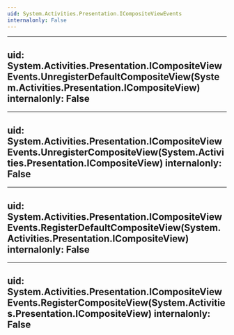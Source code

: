 ```yaml
---
uid: System.Activities.Presentation.ICompositeViewEvents
internalonly: False
---
```


---
uid: System.Activities.Presentation.ICompositeViewEvents.UnregisterDefaultCompositeView(System.Activities.Presentation.ICompositeView)
internalonly: False
---

---
uid: System.Activities.Presentation.ICompositeViewEvents.UnregisterCompositeView(System.Activities.Presentation.ICompositeView)
internalonly: False
---

---
uid: System.Activities.Presentation.ICompositeViewEvents.RegisterDefaultCompositeView(System.Activities.Presentation.ICompositeView)
internalonly: False
---

---
uid: System.Activities.Presentation.ICompositeViewEvents.RegisterCompositeView(System.Activities.Presentation.ICompositeView)
internalonly: False
---
